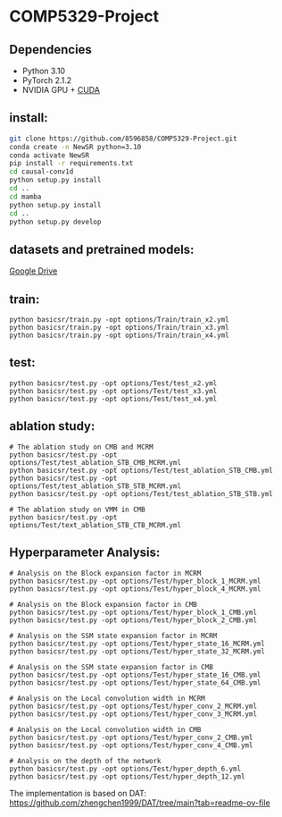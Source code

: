 # COMP5329-Project

## Dependencies

- Python 3.10
- PyTorch 2.1.2
- NVIDIA GPU + [CUDA](https://developer.nvidia.com/cuda-downloads)

## install:
```bash
git clone https://github.com/8596858/COMP5329-Project.git
conda create -n NewSR python=3.10
conda activate NewSR
pip install -r requirements.txt
cd causal-conv1d
python setup.py install
cd ..
cd mamba
python setup.py install
cd ..
python setup.py develop
```

## datasets and pretrained models:
[Google Drive](https://drive.google.com/drive/folders/19P2tB8aBen5DE8Zis_ZsGO-VglqlM80G?usp=sharing)

## train:
```shell
python basicsr/train.py -opt options/Train/train_x2.yml
python basicsr/train.py -opt options/Train/train_x3.yml
python basicsr/train.py -opt options/Train/train_x4.yml
```

## test:
```shell
python basicsr/test.py -opt options/Test/test_x2.yml
python basicsr/test.py -opt options/Test/test_x3.yml
python basicsr/test.py -opt options/Test/test_x4.yml
```

## ablation study:
```shell
# The ablation study on CMB and MCRM
python basicsr/test.py -opt options/Test/test_ablation_STB_CMB_MCRM.yml
python basicsr/test.py -opt options/Test/test_ablation_STB_CMB.yml
python basicsr/test.py -opt options/Test/test_ablation_STB_STB_MCRM.yml
python basicsr/test.py -opt options/Test/test_ablation_STB_STB.yml

# The ablation study on VMM in CMB
python basicsr/test.py -opt options/Test/text_ablation_STB_CTB_MCRM.yml
```

## Hyperparameter Analysis:
```shell
# Analysis on the Block expansion factor in MCRM
python basicsr/test.py -opt options/Test/hyper_block_1_MCRM.yml
python basicsr/test.py -opt options/Test/hyper_block_4_MCRM.yml

# Analysis on the Block expansion factor in CMB
python basicsr/test.py -opt options/Test/hyper_block_1_CMB.yml
python basicsr/test.py -opt options/Test/hyper_block_2_CMB.yml

# Analysis on the SSM state expansion factor in MCRM
python basicsr/test.py -opt options/Test/hyper_state_16_MCRM.yml
python basicsr/test.py -opt options/Test/hyper_state_32_MCRM.yml

# Analysis on the SSM state expansion factor in CMB
python basicsr/test.py -opt options/Test/hyper_state_16_CMB.yml
python basicsr/test.py -opt options/Test/hyper_state_64_CMB.yml

# Analysis on the Local convolution width in MCRM
python basicsr/test.py -opt options/Test/hyper_conv_2_MCRM.yml
python basicsr/test.py -opt options/Test/hyper_conv_3_MCRM.yml

# Analysis on the Local convolution width in CMB
python basicsr/test.py -opt options/Test/hyper_conv_2_CMB.yml
python basicsr/test.py -opt options/Test/hyper_conv_4_CMB.yml

# Analysis on the depth of the network
python basicsr/test.py -opt options/Test/hyper_depth_6.yml
python basicsr/test.py -opt options/Test/hyper_depth_12.yml
```

The implementation is based on DAT: https://github.com/zhengchen1999/DAT/tree/main?tab=readme-ov-file